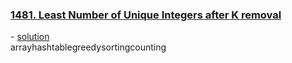 
<a href='https://leetcode.com/problems/least-number-of-unique-integers-after-k-removals/description/'>
<h3>1481. Least Number of Unique Integers after K removal</h3></a> - <a href=''>solution</a><br>
<span>array</span><span>hashtable</span><span>greedy</span><span>sorting</span><span>counting</span>